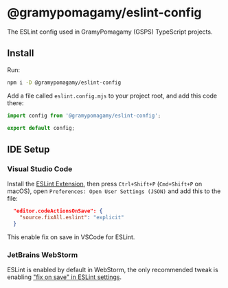 # @gramypomagamy/eslint-config

The ESLint config used in GramyPomagamy (GSPS) TypeScript projects.

## Install

Run:
```sh
npm i -D @gramypomagamy/eslint-config
```

Add a file called `eslint.config.mjs` to your project root, and add this code there:
```js
import config from '@gramypomagamy/eslint-config';

export default config;
```

## IDE Setup

### Visual Studio Code

Install the [ESLint Extension](https://marketplace.visualstudio.com/items?itemName=dbaeumer.vscode-eslint), then press `Ctrl+Shift+P` (`Cmd+Shift+P` on macOS), open `Preferences: Open User Settings (JSON)` and add this to the file:

```json
  "editor.codeActionsOnSave": {
    "source.fixAll.eslint": "explicit"
  }
```

This enable fix on save in VSCode for ESLint.

### JetBrains WebStorm

ESLint is enabled by default in WebStorm, the only recommended tweak is enabling ["fix on save" in ESLint settings](https://www.jetbrains.com/help/webstorm/eslint.html#ws_eslint_configure_run_eslint_on_save).